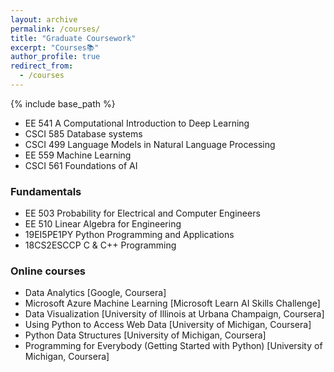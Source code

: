 ```yaml
---
layout: archive
permalink: /courses/
title: "Graduate Coursework"
excerpt: "Courses📚"
author_profile: true
redirect_from: 
  - /courses
---
```

{% include base_path %}
<!-- Graduate Coursework:  -->

* EE 541   A Computational Introduction to Deep Learning
* CSCI 585 Database systems
* CSCI 499 Language Models in Natural Language Processing
* EE 559   Machine Learning
* CSCI 561 Foundations of AI

### Fundamentals
* EE 503  Probability for Electrical and Computer Engineers
* EE 510  Linear Algebra for Engineering
* 19EI5PE1PY Python Programming and Applications
* 18CS2ESCCP C & C++ Programming


### Online courses
* Data Analytics [Google, Coursera] 
* Microsoft Azure Machine Learning [Microsoft Learn AI Skills Challenge]
* Data Visualization [University of Illinois at Urbana Champaign, Coursera]
* Using Python to Access Web Data [University of Michigan, Coursera]
* Python Data Structures [University of Michigan, Coursera]
* Programming for Everybody (Getting Started with Python) [University of Michigan, Coursera]




